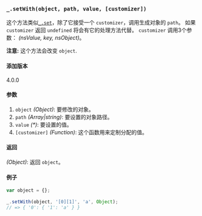 ### `_.setWith(object, path, value, [customizer])`[​](#_setwithobject-path-value-customizer "_setwithobject-path-value-customizer的直接链接")

这个方法类似[`_.set`](#set)，除了它接受一个 `customizer`，调用生成对象的 `path`。 如果 `customizer` 返回 `undefined` 将会有它的处理方法代替。 `customizer` 调用3个参数： _(nsValue, key, nsObject)_。  
  
**注意:** 这个方法会改变 `object`.

#### 添加版本

4.0.0

#### 参数

1.  `object` _(Object)_: 要修改的对象。
2.  `path` _(Array|string)_: 要设置的对象路径。
3.  `value` _(\*)_: 要设置的值。
4.  `[customizer]` _(Function)_: 这个函数用来定制分配的值。

#### 返回

_(Object)_: 返回 `object`。

#### 例子

```js
var object = {};
 
_.setWith(object, '[0][1]', 'a', Object);
// => { '0': { '1': 'a' } }

```
